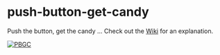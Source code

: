 # push-button-get-candy
Push the button, get the candy ...
Check out the [Wiki](https://github.com/channemann/push-button-get-candy/wiki/1.-Overview) for an explanation.

[![PBGC](https://github.com/channemann/push-button-get-candy/blob/master/Images/PBGC.JPG)](https://youtu.be/u1bdDIZRjOQ)

